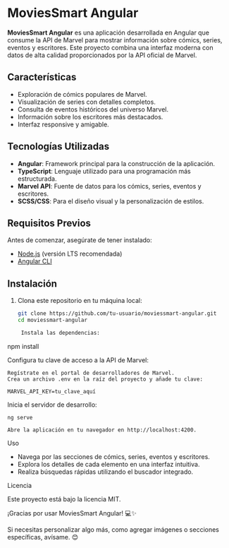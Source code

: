 # MoviesSmart Angular

**MoviesSmart Angular** es una aplicación desarrollada en Angular que consume la API de Marvel para mostrar información sobre cómics, series, eventos y escritores. Este proyecto combina una interfaz moderna con datos de alta calidad proporcionados por la API oficial de Marvel.

## Características

- Exploración de cómics populares de Marvel.
- Visualización de series con detalles completos.
- Consulta de eventos históricos del universo Marvel.
- Información sobre los escritores más destacados.
- Interfaz responsive y amigable.

## Tecnologías Utilizadas

- **Angular**: Framework principal para la construcción de la aplicación.
- **TypeScript**: Lenguaje utilizado para una programación más estructurada.
- **Marvel API**: Fuente de datos para los cómics, series, eventos y escritores.
- **SCSS/CSS**: Para el diseño visual y la personalización de estilos.

## Requisitos Previos

Antes de comenzar, asegúrate de tener instalado:

- [Node.js](https://nodejs.org/) (versión LTS recomendada)
- [Angular CLI](https://angular.io/cli)

## Instalación

1. Clona este repositorio en tu máquina local:
   ```bash
   git clone https://github.com/tu-usuario/moviessmart-angular.git
   cd moviessmart-angular

    Instala las dependencias:

npm install

Configura tu clave de acceso a la API de Marvel:

    Regístrate en el portal de desarrolladores de Marvel.
    Crea un archivo .env en la raíz del proyecto y añade tu clave:

    MARVEL_API_KEY=tu_clave_aquí

Inicia el servidor de desarrollo:

    ng serve

    Abre la aplicación en tu navegador en http://localhost:4200.

Uso
- Navega por las secciones de cómics, series, eventos y escritores.
- Explora los detalles de cada elemento en una interfaz intuitiva.
- Realiza búsquedas rápidas utilizando el buscador integrado.


Licencia

Este proyecto está bajo la licencia MIT.

¡Gracias por usar MoviesSmart Angular! 💻✨


Si necesitas personalizar algo más, como agregar imágenes o secciones específicas, avísame. 😊

